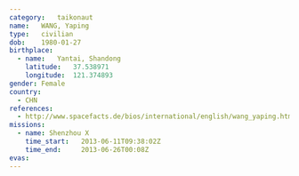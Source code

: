 ```yaml
---
category:	taikonaut
name:	WANG, Yaping
type:	civilian
dob:	1980-01-27
birthplace:
  - name:	Yantai, Shandong
    latitude:	37.538971
    longitude:	121.374893
gender:	Female
country:
  - CHN
references:
  - http://www.spacefacts.de/bios/international/english/wang_yaping.htm
missions:
  - name: Shenzhou X
    time_start:   2013-06-11T09:38:02Z
    time_end:     2013-06-26T00:08Z
evas:
---
```

